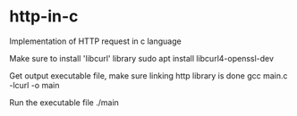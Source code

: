 # http-in-c
Implementation of HTTP request in c language


Make sure to install 'libcurl' library
sudo apt install libcurl4-openssl-dev

Get output executable file, make sure linking http library is done
gcc main.c -lcurl -o main

Run the executable file
./main

